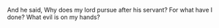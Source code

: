 And he said, Why does my lord pursue after his servant? For what have I done? What evil is on my hands?
